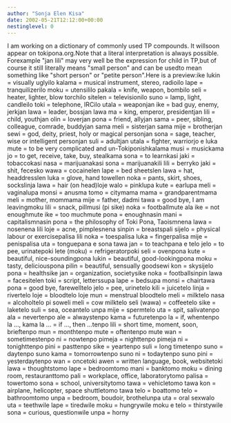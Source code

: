```yaml
---
author: "Sonja Elen Kisa"
date: 2002-05-21T12:12:00+00:00
nestinglevel: 0
---
```

I am working on a dictionary of commonly used TP compounds. It willsoon appear on tokipona.org.Note that a literal interpretation is always possible. Forexample "jan lili" may very well be the expression for child in TP,but of course it still literally means "small person" and can be usedto mean something like "short person" or "petite person".Here is a preview:ike lukin = visually uglyilo kalama = musical instrument, stereo, radioilo lape = tranquilizerilo moku = utensililo pakala = knife, weapon, bombilo seli = heater, lighter, blow torchilo sitelen = televisionilo suno = lamp, light, candleilo toki = telephone, IRCilo utala = weaponjan ike = bad guy, enemy, jerkjan lawa = leader, bossjan lawa ma = king, emperor, presidentjan lili = child, youthjan olin = loverjan pona = friend, allyjan sama = peer, sibling, colleague, comrade, buddyjan sama meli = sisterjan sama mije = brotherjan sewi = god, deity, priest, holy or magical personjan sona = sage, teacher, wise or intelligent personjan suli = adultjan utala = fighter, warriorjo e luka mute = to be very complicated and un-Tokiponishkalama musi = musickama jo = to get, receive, take, buy, stealkama sona = to learnkasi jaki = tobaccokasi nasa = marijuanakasi sona = marijuanakili lili = berryko jaki = shit, fecesko wawa = cocainelen lape = bed sheetslen lawa = hat, headdresslen luka = glove, hand towellen noka = pants, skirt, shoes, sockslinja lawa = hair (on head)loje walo = pinklupa kute = earlupa meli = vaginalupa monsi = anusma tomo = citymama mama = grandparentmama meli = mother, mommama mije = father, dadmi tawa = good bye, I am leavingmoku lili = snack, pillmusi (pi sike) noka = footballmute ala ike = not enoughmute ike = too muchmute pona = enoughnasin mani = capitalismnasin pona = the philosophy of Toki Pona, Taoismnena lawa = nosenena lili loje = acne, pimplesnena sinpin = breastspali sijelo = physical labour or exercisepalisa lili noka = toespalisa luka = fingerpalisa mije = penispalisa uta = tonguepana e sona tawa jan = to teachpana e telo jelo = to pee, urinatepoki lete (moku) = refrigeratorpoki seli = ovenpona kute = beautiful, nice-soundingpona lukin = beautiful, good-lookingpona moku = tasty, deliciouspona pilin = beautiful, sensually goodsewi kon = skysijelo pona = healthsike jan = organization, societysike noka = footballsinpin lawa = facesitelen toki = script, letterssupa lape = bedsupa monsi = chairtawa pona = good bye, farewelltelo jelo = pee, urinetelo kili = juicetelo linja = rivertelo loje = bloodtelo loje mun = menstrual bloodtelo meli = milktelo nasa = alcoholtelo pi soweli meli = cow milktelo seli (wawa) = coffeetelo sike = laketelo suli = sea, oceantelo unpa mije = spermtelo uta = spit, salivatenpo ala = nevertenpo ale = alwaystenpo kama = futuretenpo la = if, whentenpo la …, kama la … = if …, then …tenpo lili = short time, moment, soon, brieftenpo mun = monthtenpo mute = oftentenpo mute wan = sometimestenpo ni = nowtenpo pimeja = nighttenpo pimeja ni = tonighttenpo pini = pasttenpo sike = yeartenpo suli = long timetenpo suno = daytenpo suno kama = tomorrowtenpo suno ni = todaytenpo suno pini = yesterdaytenpo wan = oncetoki awen = written language, book, websitetoki lawa = thoughtstomo lape = bedroomtomo mani = banktomo moku = dining room, restauranttomo pali = workplace, office, laboratorytomo palisa = towertomo sona = school, universitytomo tawa = vehicletomo tawa kon = airplane, helicopter, space shuttletomo tawa telo = boattomo telo = bathroomtomo unpa = bedroom, boudoir, brothelunpa uta = oral sexwalo uta = teethwile lape = tiredwile moku = hungrywile moku e telo = thirstywile sona = curious, questionwile unpa = horny